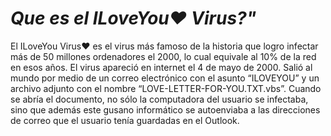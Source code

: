 # _**Que es el ILoveYou❤️ Virus?"**_

El ILoveYou Virus❤️ es el virus más famoso de la historia que logro infectar más de 50 millones ordenadores el 2000, lo cual equivale al 10% de la red en esos años. El virus apareció en internet el 4 de mayo de 2000. Salió al mundo por medio de un correo electrónico con el asunto “ILOVEYOU” y un archivo adjunto con el nombre “LOVE-LETTER-FOR-YOU.TXT.vbs”. Cuando se abría el documento, no sólo la computadora del usuario se infectaba, sino que además este gusano informático se autoenviaba a las direcciones de correo que el usuario tenía guardadas en el Outlook.
